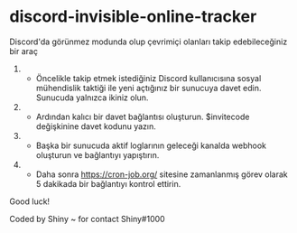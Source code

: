 # discord-invisible-online-tracker
Discord'da görünmez modunda olup çevrimiçi olanları takip edebileceğiniz bir araç

1. - Öncelikle takip etmek istediğiniz Discord kullanıcısına sosyal mühendislik taktiği ile yeni açtığınız  bir sunucuya davet edin. Sunucuda yalnızca ikiniz olun.

2. - Ardından kalıcı bir davet bağlantısı oluşturun. $invitecode değişkinine davet kodunu yazın.

3. - Başka bir sunucuda aktif loglarının geleceği kanalda webhook oluşturun ve bağlantıyı yapıştırın.

4. - Daha sonra https://cron-job.org/ sitesine zamanlanmış görev olarak 5 dakikada bir bağlantıyı kontrol ettirin. 

 Good luck!

 Coded by Shiny ~ for contact Shiny#1000
